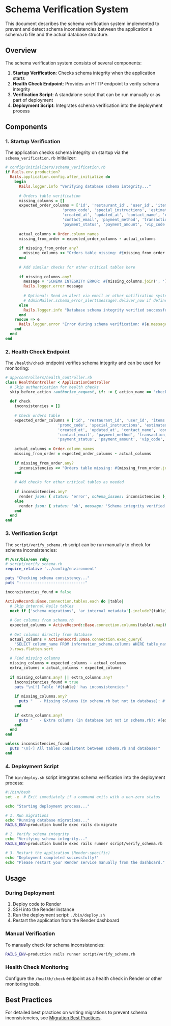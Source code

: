 # Schema Verification System

This document describes the schema verification system implemented to prevent and detect schema inconsistencies between the application's schema.rb file and the actual database structure.

## Overview

The schema verification system consists of several components:

1. **Startup Verification**: Checks schema integrity when the application starts
2. **Health Check Endpoint**: Provides an HTTP endpoint to verify schema integrity
3. **Verification Script**: A standalone script that can be run manually or as part of deployment
4. **Deployment Script**: Integrates schema verification into the deployment process

## Components

### 1. Startup Verification

The application checks schema integrity on startup via the `schema_verification.rb` initializer:

```ruby
# config/initializers/schema_verification.rb
if Rails.env.production?
  Rails.application.config.after_initialize do
    begin
      Rails.logger.info "Verifying database schema integrity..."
      
      # Orders table verification
      missing_columns = []
      expected_order_columns = ['id', 'restaurant_id', 'user_id', 'items', 'status', 'total', 
                         'promo_code', 'special_instructions', 'estimated_pickup_time', 
                         'created_at', 'updated_at', 'contact_name', 'contact_phone', 
                         'contact_email', 'payment_method', 'transaction_id', 
                         'payment_status', 'payment_amount', 'vip_code', 'vip_access_code_id']
      
      actual_columns = Order.column_names
      missing_from_order = expected_order_columns - actual_columns
      
      if missing_from_order.any?
        missing_columns << "Orders table missing: #{missing_from_order.join(', ')}"
      end
      
      # Add similar checks for other critical tables here
      
      if missing_columns.any?
        message = "SCHEMA INTEGRITY ERROR: #{missing_columns.join('; ')}"
        Rails.logger.error message
        
        # Optional: Send an alert via email or other notification system
        # AdminMailer.schema_error_alert(message).deliver_now if defined?(AdminMailer)
      else
        Rails.logger.info "Database schema integrity verified successfully"
      end
    rescue => e
      Rails.logger.error "Error during schema verification: #{e.message}"
    end
  end
end
```

### 2. Health Check Endpoint

The `/health/check` endpoint verifies schema integrity and can be used for monitoring:

```ruby
# app/controllers/health_controller.rb
class HealthController < ApplicationController
  # Skip authentication for health checks
  skip_before_action :authorize_request, if: -> { action_name == 'check' }
  
  def check
    inconsistencies = []
    
    # Check orders table
    expected_order_columns = ['id', 'restaurant_id', 'user_id', 'items', 'status', 'total', 
                       'promo_code', 'special_instructions', 'estimated_pickup_time', 
                       'created_at', 'updated_at', 'contact_name', 'contact_phone', 
                       'contact_email', 'payment_method', 'transaction_id', 
                       'payment_status', 'payment_amount', 'vip_code', 'vip_access_code_id']
    
    actual_columns = Order.column_names
    missing_from_order = expected_order_columns - actual_columns
    
    if missing_from_order.any?
      inconsistencies << "Orders table missing: #{missing_from_order.join(', ')}"
    end
    
    # Add checks for other critical tables as needed
    
    if inconsistencies.any?
      render json: { status: 'error', schema_issues: inconsistencies }, status: :service_unavailable
    else
      render json: { status: 'ok', message: 'Schema integrity verified' }
    end
  end
end
```

### 3. Verification Script

The `script/verify_schema.rb` script can be run manually to check for schema inconsistencies:

```ruby
#!/usr/bin/env ruby
# script/verify_schema.rb
require_relative '../config/environment'

puts "Checking schema consistency..."
puts "-----------------------------"

inconsistencies_found = false

ActiveRecord::Base.connection.tables.each do |table|
  # Skip internal Rails tables
  next if ['schema_migrations', 'ar_internal_metadata'].include?(table)
  
  # Get columns from schema.rb
  expected_columns = ActiveRecord::Base.connection.columns(table).map(&:name).sort
  
  # Get columns directly from database
  actual_columns = ActiveRecord::Base.connection.exec_query(
    "SELECT column_name FROM information_schema.columns WHERE table_name = '#{table}'"
  ).rows.flatten.sort
  
  # Find missing columns
  missing_columns = expected_columns - actual_columns
  extra_columns = actual_columns - expected_columns
  
  if missing_columns.any? || extra_columns.any?
    inconsistencies_found = true
    puts "\n[!] Table '#{table}' has inconsistencies:"
    
    if missing_columns.any?
      puts "   - Missing columns (in schema.rb but not in database): #{missing_columns.join(', ')}"
    end
    
    if extra_columns.any?
      puts "   - Extra columns (in database but not in schema.rb): #{extra_columns.join(', ')}"
    end
  end
end

unless inconsistencies_found
  puts "\n[✓] All tables consistent between schema.rb and database!"
end
```

### 4. Deployment Script

The `bin/deploy.sh` script integrates schema verification into the deployment process:

```bash
#!/bin/bash
set -e  # Exit immediately if a command exits with a non-zero status

echo "Starting deployment process..."

# 1. Run migrations
echo "Running database migrations..."
RAILS_ENV=production bundle exec rails db:migrate

# 2. Verify schema integrity
echo "Verifying schema integrity..."
RAILS_ENV=production bundle exec rails runner script/verify_schema.rb

# 3. Restart the application (Render-specific)
echo "Deployment completed successfully!"
echo "Please restart your Render service manually from the dashboard."
```

## Usage

### During Deployment

1. Deploy code to Render
2. SSH into the Render instance
3. Run the deployment script: `./bin/deploy.sh`
4. Restart the application from the Render dashboard

### Manual Verification

To manually check for schema inconsistencies:

```bash
RAILS_ENV=production rails runner script/verify_schema.rb
```

### Health Check Monitoring

Configure the `/health/check` endpoint as a health check in Render or other monitoring tools.

## Best Practices

For detailed best practices on writing migrations to prevent schema inconsistencies, see [Migration Best Practices](migration_best_practices.md).
